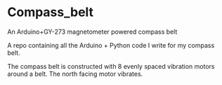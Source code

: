 # Compass_belt
An Arduino+GY-273 magnetometer powered compass belt

A repo containing all the Arduino + Python code I write for my compass belt.

The compass belt is constructed with 8 evenly spaced vibration motors around a belt. The north facing motor vibrates.
